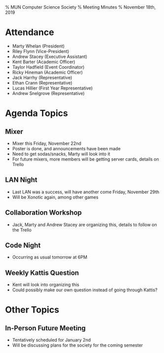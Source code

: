 % MUN Computer Science Society
% Meeting Minutes
% November 18th, 2019

# Attendance

* Marty Whelan (President)
* Riley Flynn (Vice-President)
* Andrew Stacey (Executive Assistant)
* Kent Barter (Academic Officer)
* Taylor Hadfield (Event Coordinator)
* Ricky Hineman (Academic Officer)
* Jack Harrhy (Representative)
* Ethan Crann (Representative)
* Lucas Hillier (First Year Representative)
* Andrew Snelgrove (Representative)


# Agenda Topics

## Mixer
- Mixer this Friday, November 22nd
- Poster is done, and announcements have been made
- Need to get sodas/snacks, Marty will look into it
- For future mixers, more members will be getting server cards, details on Trello

## LAN Night
- Last LAN was a success, will have another come Friday, November 29th
- Will be Xonotic again, among other games

## Collaboration Workshop
- Jack, Marty and Andrew Stacey are organizing this, details to follow on the Trello

## Code Night
- Occurring as usual tomorrow at 6PM

## Weekly Kattis Question
- Kent will look into organizing this
- Could possibly make our own question instead of going through Kattis?

# Other Topics

## In-Person Future Meeting
- Tentatively scheduled for January 2nd
- Will be discussing plans for the society for the coming semester